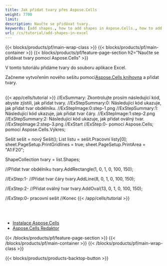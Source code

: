```yaml
---
title: Jak přidat tvary přes Aspose.Cells
weight: 7700
limit:
description: Naučte se přidávat tvary.
keywords: [add shapes., how to add shapes in Aspose.Cells., how to add shapes using Aspose.Cells]
url: /cs/tutorial/add-shapes-in-excel
---
```

{{< blocks/products/pf/main-wrap-class >}}
{{< blocks/products/pf/main-container >}}
{{< blocks/products/pf/feature-page-section h2="Naučte se přidávat tvary pomocí Aspose.Cells" >}}

<p>
V tomto tutoriálu přidáme tvary do souboru aplikace Excel.
</p>

<p>
 Začneme vytvořením nového sešitu pomocí<a href="https://www.nuget.org/packages/Aspose.Cells">Aspose.Cells knihovna</a> a přidat tvary.
</p>

<br />
{{< app/cells/tutorial >}}
//ExSummary: Zkontrolujte prosím následující kód, abyste zjistili, jak přidat tvary.
//ExStepSummary:0: Následující kód ukazuje, jak přidat tvar obdélníku.
//ExStepImage:0:step-1.png
//ExStepSummary:1: Následující kód ukazuje, jak přidat tvar čáry.
//ExStepImage:1:step-2.png
//ExStepSummary:2: Následující kód ukazuje, jak přidat oválný tvar.
//ExStepImage:2:step-3.png
//ExStart
//ExStep:0-
pomocí Aspose.Cells;
pomocí Aspose.Cells.Výkres;





Sešit sešit = nový Sešit();
List listu = sešit.Pracovní listy[0];
sheet.PageSetup.PrintGridlines = true;
sheet.PageSetup.PrintArea = "A1:F20";

ShapeCollection tvary = list.Shapes;

//Přidat tvar obdélníku
tvary.AddRectangle(1, 0, 1, 0, 100, 150);

//ExStep:1-
//Přidat tvar čáry
tvary.AddLine(8, 0, 1, 0, 100, 150);

//ExStep:2-
//Přidat oválný tvar
tvary.AddOval(13, 0, 1, 0, 100, 150);

//ExStep:0-
pracovní sešit
//Konec
{{< /app/cells/tutorial >}}
<br />

<br />
<br />
<div class="code-sample">
    <ul class="link-list">
        <li class="link-item"><a href="https://docs.aspose.com/cells/net/installation/">Instalace Aspose.Cells</a></li>
        <li class="link-item"><a href="https://products.aspose.app/cells/editor/">Aspose.Cells Redaktor</a></li>
    </ul>
</div>

{{< /blocks/products/pf/feature-page-section >}}
{{< /blocks/products/pf/main-container >}}
{{< /blocks/products/pf/main-wrap-class >}}

{{< blocks/products/products-backtop-button >}}